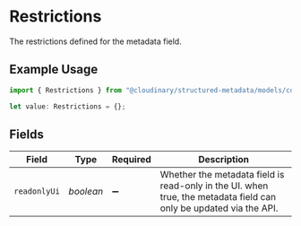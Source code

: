 # Restrictions

The restrictions defined for the metadata field.

## Example Usage

```typescript
import { Restrictions } from "@cloudinary/structured-metadata/models/components";

let value: Restrictions = {};
```

## Fields

| Field                                                                                                             | Type                                                                                                              | Required                                                                                                          | Description                                                                                                       |
| ----------------------------------------------------------------------------------------------------------------- | ----------------------------------------------------------------------------------------------------------------- | ----------------------------------------------------------------------------------------------------------------- | ----------------------------------------------------------------------------------------------------------------- |
| `readonlyUi`                                                                                                      | *boolean*                                                                                                         | :heavy_minus_sign:                                                                                                | Whether the metadata field is read-only in the UI. when true, the metadata field can only be updated via the API. |